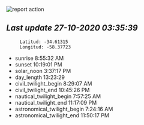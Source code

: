 ![report action](https://github.com/matiasz8/actions-for-reports/workflows/report%20action/badge.svg?branch=develop) 


## *****Last update 27-10-2020 03:35:39*****



		 Latitud: -34.61315
		 Longitud: -58.37723

 - sunrise 	 8:55:32 AM
 - sunset 	 10:19:01 PM
 - solar_noon 	 3:37:17 PM
 - day_length 	 13:23:29
 - civil_twilight_begin 	 8:29:07 AM
 - civil_twilight_end 	 10:45:26 PM
 - nautical_twilight_begin 	 7:57:25 AM
 - nautical_twilight_end 	 11:17:09 PM
 - astronomical_twilight_begin 	 7:24:16 AM
 - astronomical_twilight_end 	 11:50:17 PM
